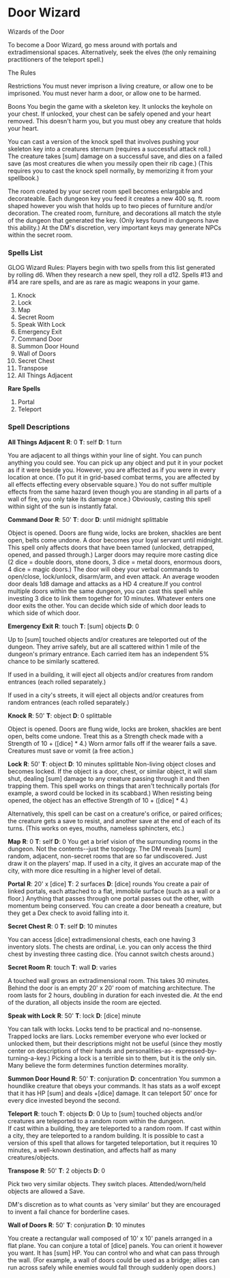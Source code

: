 
# Door Wizard

Wizards of the Door

To become a Door Wizard, go mess around with portals and extradimensional spaces.  Alternatively,  seek the elves (the only remaining practitioners of the teleport spell.)

The Rules

Restrictions
You must never imprison a living creature, or allow one to be imprisoned. You must never harm a  door, or allow one to be harmed.

Boons
You begin the game with a skeleton key.  It unlocks the keyhole on your chest.  If unlocked, your  chest can be safely opened and your heart removed.  This doesn't harm you, but you must obey any  creature that holds your heart.

You can cast a version of the knock spell that involves pushing your skeleton key into a creatures  sternum (requires a successful attack roll.)  The creature takes [sum] damage on a successful save,  and dies on a failed save (as most creatures die when you messily open their rib cage.)  (This  requires you to cast the knock spell normally, by memorizing  it from your spellbook.)

The room created by your secret room spell becomes enlargable and decorateable. Each dungeon key you feed it creates a new 400 sq. ft. room shaped however you wish that holds up to two pieces of furniture and/or decoration.  The created room, furniture, and decorations all match the style of the dungeon that generated the key.  (Only keys found in dungeons have this ability.)  At the DM's discretion, very important keys may generate NPCs within the secret room.

### Spells List

GLOG Wizard Rules: Players begin with two spells from this list generated by rolling d6. When they research a new spell, they roll a d12.  Spells #13 and #14 are rare spells, and are as rare as magic weapons in your game.

1. Knock
2. Lock
3. Map
4. Secret Room
5. Speak With Lock
6. Emergency Exit
7. Command Door
8. Summon Door Hound
9. Wall of Doors
10. Secret Chest
11. Transpose
12. All Things Adjacent

**Rare Spells**

1. Portal
2. Teleport

### Spell Descriptions

**All Things Adjacent**
**R**: 0
**T**: self **D**: 1 turn

You are adjacent to all things within your line of sight.  You can punch anything you could see. You can pick up any object and put it in your pocket as if it were beside you.  However, you are affected as if you were in every location at once.  (To put it in grid-based combat terms, you are affected by all effects effecting every observable square.)  You do not suffer multiple effects from the same hazard (even though you are standing in all parts of a wall of fire, you only take its damage once.)  Obviously, casting this spell within sight of the sun is instantly fatal.

**Command Door**
**R**: 50'
**T**: door
**D**: until midnight splittable

Object is opened. Doors are flung wide, locks are broken, shackles are bent open, belts come undone. A door becomes your loyal servant until midnight.  This spell only affects doors that have been tamed (unlocked, detrapped, opened, and passed through.)  Larger doors may require more casting dice (2 dice = double doors, stone doors, 3 dice = metal doors, enormous doors, 4 dice = magic doors.)  The door will obey your verbal commands to open/close, lock/unlock, disarm/arm, and even attack.  An average wooden door deals 1d8 damage and attacks as a HD 4 creature.If you control multiple doors within the same dungeon, you can cast this spell while investing 3 dice to link them together for 10 minutes.  Whatever enters one door exits the other.  You can decide which side of which door leads to which side of which door.

**Emergency Exit**
**R**: touch
**T**: [sum] objects **D**: 0

Up to [sum] touched objects and/or creatures are teleported out of the dungeon.  They arrive safely, but are all scattered within 1 mile of the dungeon's primary entrance.  Each carried item has an independent 5% chance to be similarly scattered.

If used in a building, it will eject all objects and/or creatures from random entrances (each rolled separately.)

If used in a city's streets, it will eject all objects and/or creatures from random entrances (each 
rolled separately.)

**Knock**
**R**: 50'
**T**: object **D**: 0 splittable

Object is opened. Doors are flung wide, locks are broken, shackles are bent open, belts come  undone. Treat this as a Strength check made with a Strength of 10 + ([dice] * 4.) Worn armor falls  off if the wearer fails a save. Creatures must save or vomit (a free action.)

**Lock**
**R**: 50'
**T**: object
**D**: 10 minutes splittable
Non-living object closes and becomes locked. If the object is a door, chest, or similar object, it  will slam shut, dealing [sum] damage to any creature passing through it and then trapping them. This spell works on things that aren't technically portals (for example, a sword could be locked in its scabbard.) When resisting being opened, the object has an effective Strength of 10 + ([dice] * 4.)

Alternatively, this spell can be cast on a creature's orifice, or paired orifices; the creature gets a save to resist, and another save at the end of each of its turns.  (This works on eyes, mouths, nameless sphincters, etc.)

**Map**
**R**: 0
**T**: self
**D**: 0
You get a brief vision of the surrounding rooms in the dungeon.  Not the contents--just the topology.  The DM reveals [sum] random, adjacent, non-secret rooms that are so far undiscovered.  Just draw it on the players' map.  If used in a city, it gives an accurate map of the city, with more dice resulting in a higher level of detail.

**Portal**
**R**: 20' x [dice] 
**T**: 2 surfaces 
**D**: [dice] rounds
You create a pair of linked portals, each attached to a flat, immobile surface (such as a wall or a floor.)  Anything that passes through one portal passes out the other, with momentum being conserved.  You can create a door beneath a creature, but they get a Dex check to avoid falling 
into it.

**Secret Chest**
**R**: 0
**T**: self
**D**: 10 minutes

You can access [dice] extradimensional chests, each one having 3 inventory slots.  The chests are ordinal, i.e. you can only access the third chest by investing three casting dice.  (You cannot switch chests around.)

**Secret Room** 
**R**: touch
**T**: wall 
**D**: varies

A touched wall grows an extradimensional room.  This takes 30 minutes.  Behind the door is an empty 
20' x 20' room of matching architecture.   The room lasts for 2 hours, doubling in duration for 
each invested die.  At the end of the duration, all objects inside the room are ejected.

**Speak with Lock**
**R**: 50'
**T**: lock
**D**: [dice] minute

You can talk with locks.  Locks tend to be practical and no-nonsense.  Trapped locks are liars. 
Locks remember everyone who ever locked or unlocked them, but their descriptions might not be 
useful (since they mostly center on descriptions of their hands and personalities-as- 
expressed-by-turning-a-key.)  Picking a lock is a terrible sin to them, but it is the only sin.
Many believe the form determines function determines morality.

**Summon Door Hound**
**R**: 50'
**T**: conjuration  **D**: concentration
You summon a houndlike creature that obeys your commands.  It has stats as a wolf except that it 
has HP [sum] and deals +[dice] damage.  It can teleport 50' once for every dice invested beyond the second.

**Teleport**
**R**: touch **T**: objects **D**: 0
Up to [sum] touched objects and/or creatures are teleported to a random room within the dungeon.  
If cast within a building, they are teleported to a random room.  If cast within a city, they are 
teleported to a random building.
It is possible to cast a version of this spell that allows for targeted teleportation, but it 
requires 10 minutes, a well-known destination, and affects half as many creatures/objects.

**Transpose**
**R**: 50'
**T**: 2 objects
**D**: 0

Pick two very similar objects.  They switch places.  Attended/worn/held objects are allowed a Save. 

DM's discretion as to what counts as 'very similar' but they are encouraged to invent a fail 
chance for borderline cases.

**Wall of Doors**
**R**: 50'
**T**: conjuration **D**: 10 minutes

You create a rectangular wall composed of 10' x 10' panels arranged in a flat plane.  You can conjure a total of [dice] panels.  You can orient it however you want.  It has [sum] HP.  You can  control who and what can pass through the wall.  (For example, a wall of doors could be used as a  bridge; allies can run across safely while enemies would fall through suddenly open doors.)
